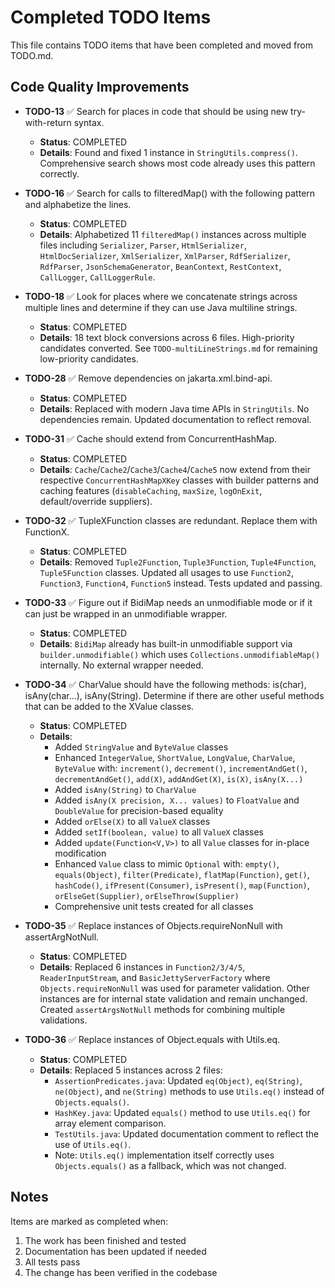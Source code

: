 # Completed TODO Items

This file contains TODO items that have been completed and moved from TODO.md.

## Code Quality Improvements

- **TODO-13** ✅ Search for places in code that should be using new try-with-return syntax.
  - **Status**: COMPLETED
  - **Details**: Found and fixed 1 instance in `StringUtils.compress()`. Comprehensive search shows most code already uses this pattern correctly.

- **TODO-16** ✅ Search for calls to filteredMap() with the following pattern and alphabetize the lines.
  - **Status**: COMPLETED
  - **Details**: Alphabetized 11 `filteredMap()` instances across multiple files including `Serializer`, `Parser`, `HtmlSerializer`, `HtmlDocSerializer`, `XmlSerializer`, `XmlParser`, `RdfSerializer`, `RdfParser`, `JsonSchemaGenerator`, `BeanContext`, `RestContext`, `CallLogger`, `CallLoggerRule`.

- **TODO-18** ✅ Look for places where we concatenate strings across multiple lines and determine if they can use Java multiline strings.
  - **Status**: COMPLETED
  - **Details**: 18 text block conversions across 6 files. High-priority candidates converted. See `TODO-multiLineStrings.md` for remaining low-priority candidates.

- **TODO-28** ✅ Remove dependencies on jakarta.xml.bind-api.
  - **Status**: COMPLETED
  - **Details**: Replaced with modern Java time APIs in `StringUtils`. No dependencies remain. Updated documentation to reflect removal.

- **TODO-31** ✅ Cache should extend from ConcurrentHashMap.
  - **Status**: COMPLETED
  - **Details**: `Cache`/`Cache2`/`Cache3`/`Cache4`/`Cache5` now extend from their respective `ConcurrentHashMapXKey` classes with builder patterns and caching features (`disableCaching`, `maxSize`, `logOnExit`, default/override suppliers).

- **TODO-32** ✅ TupleXFunction classes are redundant. Replace them with FunctionX.
  - **Status**: COMPLETED
  - **Details**: Removed `Tuple2Function`, `Tuple3Function`, `Tuple4Function`, `Tuple5Function` classes. Updated all usages to use `Function2`, `Function3`, `Function4`, `Function5` instead. Tests updated and passing.

- **TODO-33** ✅ Figure out if BidiMap needs an unmodifiable mode or if it can just be wrapped in an unmodifiable wrapper.
  - **Status**: COMPLETED
  - **Details**: `BidiMap` already has built-in unmodifiable support via `builder.unmodifiable()` which uses `Collections.unmodifiableMap()` internally. No external wrapper needed.

- **TODO-34** ✅ CharValue should have the following methods: is(char), isAny(char...), isAny(String). Determine if there are other useful methods that can be added to the XValue classes.
  - **Status**: COMPLETED
  - **Details**: 
    - Added `StringValue` and `ByteValue` classes
    - Enhanced `IntegerValue`, `ShortValue`, `LongValue`, `CharValue`, `ByteValue` with: `increment()`, `decrement()`, `incrementAndGet()`, `decrementAndGet()`, `add(X)`, `addAndGet(X)`, `is(X)`, `isAny(X...)`
    - Added `isAny(String)` to `CharValue`
    - Added `isAny(X precision, X... values)` to `FloatValue` and `DoubleValue` for precision-based equality
    - Added `orElse(X)` to all `ValueX` classes
    - Added `setIf(boolean, value)` to all `ValueX` classes
    - Added `update(Function<V,V>)` to all `Value` classes for in-place modification
    - Enhanced `Value` class to mimic `Optional` with: `empty()`, `equals(Object)`, `filter(Predicate)`, `flatMap(Function)`, `get()`, `hashCode()`, `ifPresent(Consumer)`, `isPresent()`, `map(Function)`, `orElseGet(Supplier)`, `orElseThrow(Supplier)`
    - Comprehensive unit tests created for all classes

- **TODO-35** ✅ Replace instances of Objects.requireNonNull with assertArgNotNull.
  - **Status**: COMPLETED
  - **Details**: Replaced 6 instances in `Function2/3/4/5`, `ReaderInputStream`, and `BasicJettyServerFactory` where `Objects.requireNonNull` was used for parameter validation. Other instances are for internal state validation and remain unchanged. Created `assertArgsNotNull` methods for combining multiple validations.

- **TODO-36** ✅ Replace instances of Object.equals with Utils.eq.
  - **Status**: COMPLETED
  - **Details**: Replaced 5 instances across 2 files:
    - `AssertionPredicates.java`: Updated `eq(Object)`, `eq(String)`, `ne(Object)`, and `ne(String)` methods to use `Utils.eq()` instead of `Objects.equals()`.
    - `HashKey.java`: Updated `equals()` method to use `Utils.eq()` for array element comparison.
    - `TestUtils.java`: Updated documentation comment to reflect the use of `Utils.eq()`.
    - Note: `Utils.eq()` implementation itself correctly uses `Objects.equals()` as a fallback, which was not changed.

## Notes

Items are marked as completed when:
1. The work has been finished and tested
2. Documentation has been updated if needed
3. All tests pass
4. The change has been verified in the codebase

